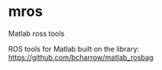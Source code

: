 # mros
Matlab ross tools

ROS tools for Matlab built on the library: https://github.com/bcharrow/matlab_rosbag
